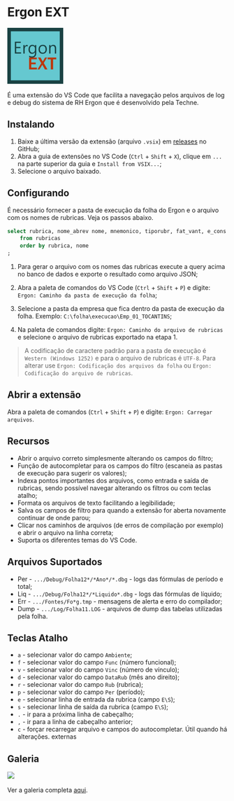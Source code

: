 # Ergon EXT

![Ergon Ext](imagens/icone.png)

É uma extensão do VS Code que facilita a navegação pelos arquivos de log e debug do sistema
de RH Ergon que é desenvolvido pela Techne.

## Instalando
1. Baixe a última versão da extensão (arquivo `.vsix`) em
[releases](https://github.com/viniciuspjardim/ergon-ext/releases) no GitHub; 
2. Abra a guia de extensões no VS Code (`Ctrl` + `Shift` + `X`), clique em `...`
na parte superior da guia e `Install from VSIX...`;
3. Selecione o arquivo baixado.

## Configurando
É necessário fornecer a pasta de execução da folha do Ergon e o arquivo com os nomes de
rubricas. Veja os passos abaixo.

```sql
select rubrica, nome_abrev nome, mnemonico, tiporubr, fat_vant, e_cons
    from rubricas
    order by rubrica, nome
;
```

1. Para gerar o arquivo com os nomes das rubricas execute a query acima no banco de
dados e exporte o resultado como arquivo JSON;

2. Abra a paleta de comandos do VS Code (`Ctrl` + `Shift` + `P`) e digite: 
`Ergon: Caminho da pasta de execução da folha`;

3. Selecione a pasta da empresa que fica dentro da pasta de execução da folha.
Exemplo: `C:\folha\execucao\Emp_01_TOCANTINS`;

4. Na paleta de comandos digite:
`Ergon: Caminho do arquivo de rubricas` e selecione o arquivo de rubricas exportado
na etapa 1.

> A codificação de caractere padrão para a pasta de execução é `Western (Windows 1252)`
e para o arquivo de rubricas é `UTF-8`. Para alterar use
`Ergon: Codificação dos arquivos da folha` ou `Ergon: Codificação do arquivo de rubricas`.

## Abrir a extensão
Abra a paleta de comandos (`Ctrl` + `Shift` + `P`) e digite: `Ergon: Carregar arquivos`.

## Recursos
* Abrir o arquivo correto simplesmente alterando os campos do filtro;
* Função de autocompletar para os campos do filtro (escaneia as pastas de execução para
sugerir os valores);
* Indexa pontos importantes dos arquivos, como entrada e saída de rubricas, sendo possível
navegar alterando os filtros ou com teclas atalho;
* Formata os arquivos de texto facilitando a legibilidade;
* Salva os campos de filtro para quando a extensão for aberta novamente continuar de onde
parou;
* Clicar nos caminhos de arquivos (de erros de compilação por exemplo) e abrir o arquivo
na linha correta;
* Suporta os diferentes temas do VS Code.

## Arquivos Suportados
* Per - `.../Debug/Folha12*/*Ano*/*.dbg` - logs das fórmulas de período e total;
* Liq - `.../Debug/Folha12*/*Liquido*.dbg` - logs das fórmulas de líquido;
* Err - `.../Fontes/Fo*g.tmp` - mensagens de alerta e erro do compilador;
* Dump - `.../Log/Folha11.LOG` - arquivos de dump das tabelas utilizadas pela folha.

## Teclas Atalho
* `a` - selecionar valor do campo `Ambiente`;
* `f` - selecionar valor do campo `Func` (número funcional);
* `v` - selecionar valor do campo `Vinc` (número de vínculo);
* `d` - selecionar valor do campo `DataRub` (mês ano direito);
* `r` - selecionar valor do campo `Rub` (rubrica);
* `p` - selecionar valor do campo `Per` (período);
* `e` - selecionar linha de entrada da rubrica (campo `E\S`);
* `s` - selecionar linha de saída da rubrica (campo `E\S`);
* `.` - ir para a próxima linha de cabeçalho;
* `,` - ir para a linha de cabeçalho anterior;
* `c` - forçar recarregar arquivo e campos do autocompletar. Útil quando há alterações.
externas

## Galeria

<img src="https://user-images.githubusercontent.com/1520962/56060144-50692600-5d3c-11e9-962e-4b04131fdbdb.png" width="640">

Ver a galeria completa [aqui](galeria.md).
